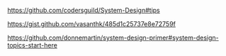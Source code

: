 https://github.com/codersguild/System-Design#tips

https://gist.github.com/vasanthk/485d1c25737e8e72759f

https://github.com/donnemartin/system-design-primer#system-design-topics-start-here

